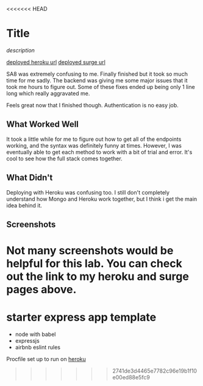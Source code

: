 <<<<<<< HEAD
# Title

*description*

[deployed heroku url](https://lab5-jonahkalsnerkershen.herokuapp.com/)
[deployed surge url](http://jonahkalsnerkershen-cs52-lab5-client.surge.sh/)


SA8 was extremely confusing to me. Finally finished but it took so much time for me sadly.
The backend was giving me some major issues that it took me hours to figure out. Some of these fixes ended up being only 1 line long which really aggravated me. 

Feels great now that I finished though. Authentication is no easy job. 

## What Worked Well
It took a little while for me to figure out how to get all of the endpoints working, and the syntax was definitely funny at times. However, I was eventually able to get each method to work with a bit of trial and error. It's cool to see how the full stack comes together. 

## What Didn't
Deploying with Heroku was confusing too. I still don't completely understand how Mongo and Heroku work together, but I think i get the main idea behind it. 

## Screenshots
Not many screenshots would be helpful for this lab. You can check out the link to my heroku and surge pages above. 
=======
# starter express app template

* node with babel
* expressjs
* airbnb eslint rules

Procfile set up to run on [heroku](https://devcenter.heroku.com/articles/getting-started-with-nodejs#deploy-the-app)
>>>>>>> 2741de3d4465e7782c96e19b1f10e00ed88e5fc9
